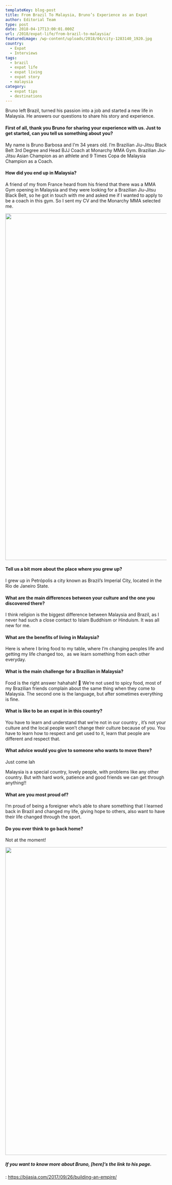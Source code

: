 ```yaml
---
templateKey: blog-post
title: From Brazil To Malaysia, Bruno’s Experience as an Expat
author: Editorial Team
type: post
date: 2018-04-17T13:00:01.000Z
url: /2018/expat-life/from-brazil-to-malaysia/
featuredimage: /wp-content/uploads/2018/04/city-1283140_1920.jpg
country:
  - Expat
  - Interviews
tags:
  - brazil
  - expat life
  - expat living
  - expat story
  - malaysia
category:
  - expat tips
  - destinations
---
```


Bruno left Brazil, turned his passion into a job and started a new life in Malaysia. He answers our questions to share his story and experience.

#### First of all, thank you Bruno for sharing your experience with us. Just to get started, can you tell us something about you?

My name is Bruno Barbosa and I’m 34 years old. I’m Brazilian Jiu-Jitsu Black Belt 3rd Degree and Head BJJ Coach at Monarchy MMA Gym. Brazilian Jiu-Jitsu Asian Champion as an athlete and 9 Times Copa de Malaysia Champion as a Coach.

#### How did you end up in Malaysia?

A friend of my from France heard from his friend that there was a MMA Gym opening in Malaysia and they were looking for a Brazilian Jiu-Jitsu Black Belt, so he got in touch with me and asked me if I wanted to apply to be a coach in this gym. So I sent my CV and the Monarchy MMA selected me.

<img  src="/img/uploads/2018/04/29060879_1680921015331702_7968274664843410176_o.jpg" alt="" width="1080" height="1080" srcset="/img/uploads/2018/04/29060879_1680921015331702_7968274664843410176_o.jpg 1080w, /img/uploads/2018/04/29060879_1680921015331702_7968274664843410176_o-150x150.jpg 150w, /img/uploads/2018/04/29060879_1680921015331702_7968274664843410176_o-300x300.jpg 300w, /img/uploads/2018/04/29060879_1680921015331702_7968274664843410176_o-768x768.jpg 768w, /img/uploads/2018/04/29060879_1680921015331702_7968274664843410176_o-1024x1024.jpg 1024w" sizes="(max-width: 1080px) 100vw, 1080px" />

#### Tell us a bit more about the place where you grew up?

<span style="font-style: inherit;">I grew up in Petrópolis a city known as Brazil’s Imperial City, located in the Rio de Janeiro State.</span>

#### What are the main differences between your culture and the one you discovered there?

I think religion is the biggest difference between Malaysia and Brazil, as I never had such a close contact to Islam Buddhism or Hinduism. It was all new for me.

#### What are the benefits of living in Malaysia?

Here is where I bring food to my table, where I’m changing peoples life and getting my life changed too,  as we learn something from each other everyday.

#### What is the main challenge for a Brazilian in Malaysia?

Food is the right answer hahahah! 🙂 We’re not used to spicy food, most of my Brazilian friends complain about the same thing when they come to Malaysia. The second one is the language, but after sometimes everything is fine.

#### What is like to be an expat in in this country?

You have to learn and understand that we&#8217;re not in our country , it’s not your culture and the local people won’t change their culture because of you. You have to learn how to respect and get used to it, learn that people are different and respect that.

#### What advice would you give to someone who wants to move there?

Just come lah

Malaysia is a special country, lovely people, with problems like any other country. But with hard work, patience and good friends we can get through anything!!

#### What are you most proud of?

I’m proud of being a foreigner who’s able to share something that I learned back in Brazil and changed my life, giving hope to others, also want to have their life changed through the sport.

#### Do you ever think to go back home?

Not at the moment!

<img  src="/img/uploads/2018/04/29542345_1681867821903688_5138587160951830205_n.jpg" alt="" width="959" height="959" srcset="/img/uploads/2018/04/29542345_1681867821903688_5138587160951830205_n.jpg 959w, /img/uploads/2018/04/29542345_1681867821903688_5138587160951830205_n-150x150.jpg 150w, /img/uploads/2018/04/29542345_1681867821903688_5138587160951830205_n-300x300.jpg 300w, /img/uploads/2018/04/29542345_1681867821903688_5138587160951830205_n-768x768.jpg 768w" sizes="(max-width: 959px) 100vw, 959px" />

##### If you want to know more about Bruno, [here]&#8216;s the link to his page.

: https://bjjasia.com/2017/09/26/building-an-empire/

